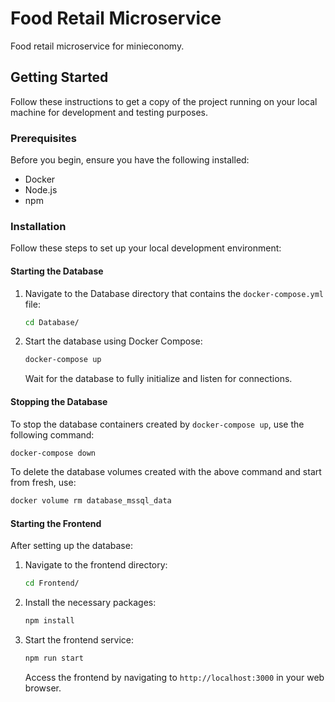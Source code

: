 # Food Retail Microservice

Food retail microservice for minieconomy.

## Getting Started

Follow these instructions to get a copy of the project running on your local machine for development and testing purposes.

### Prerequisites

Before you begin, ensure you have the following installed:
- Docker
- Node.js
- npm

### Installation

Follow these steps to set up your local development environment:

#### Starting the Database

1. Navigate to the Database directory that contains the `docker-compose.yml` file:
    ```bash
    cd Database/
    ```
2. Start the database using Docker Compose:
    ```bash
    docker-compose up
    ```
   Wait for the database to fully initialize and listen for connections.

 #### Stopping the Database

To stop the database containers created by `docker-compose up`, use the following command:

```bash
docker-compose down
```

To delete the database volumes created with the above command and start from fresh, use:
```bash
docker volume rm database_mssql_data
```

#### Starting the Frontend

After setting up the database:
1. Navigate to the frontend directory:
    ```bash
    cd Frontend/
    ```
2. Install the necessary packages:
    ```bash
    npm install
    ```
3. Start the frontend service:
    ```bash
    npm run start
    ```
   Access the frontend by navigating to `http://localhost:3000` in your web browser.
